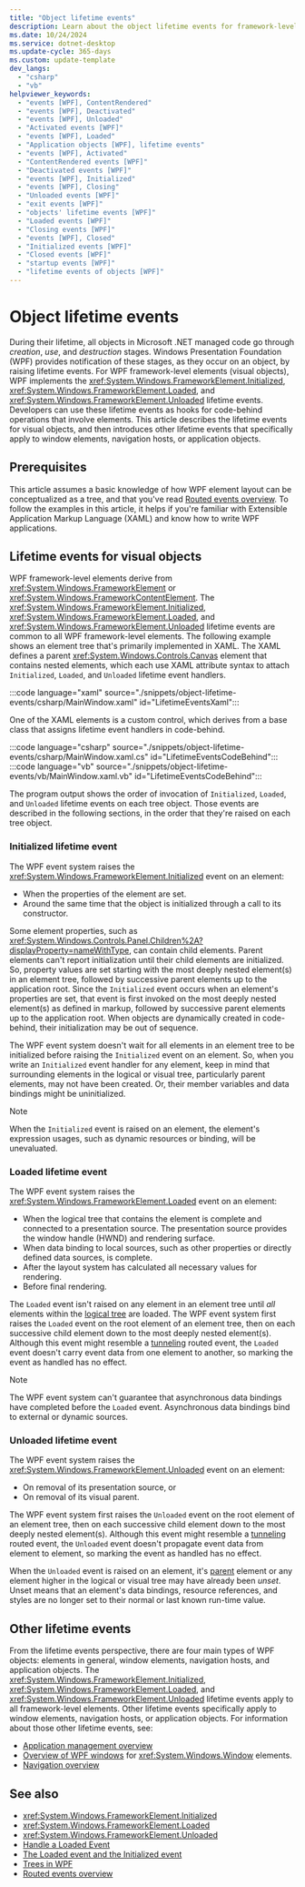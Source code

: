 ```yaml
---
title: "Object lifetime events"
description: Learn about the object lifetime events for framework-level elements in Windows Presentation Foundation (WPF).
ms.date: 10/24/2024
ms.service: dotnet-desktop
ms.update-cycle: 365-days
ms.custom: update-template
dev_langs:
  - "csharp"
  - "vb"
helpviewer_keywords:
  - "events [WPF], ContentRendered"
  - "events [WPF], Deactivated"
  - "events [WPF], Unloaded"
  - "Activated events [WPF]"
  - "events [WPF], Loaded"
  - "Application objects [WPF], lifetime events"
  - "events [WPF], Activated"
  - "ContentRendered events [WPF]"
  - "Deactivated events [WPF]"
  - "events [WPF], Initialized"
  - "events [WPF], Closing"
  - "Unloaded events [WPF]"
  - "exit events [WPF]"
  - "objects' lifetime events [WPF]"
  - "Loaded events [WPF]"
  - "Closing events [WPF]"
  - "events [WPF], Closed"
  - "Initialized events [WPF]"
  - "Closed events [WPF]"
  - "startup events [WPF]"
  - "lifetime events of objects [WPF]"
---
```

<!-- The acrolinx score was 96 on 03/31/2022-->

# Object lifetime events

During their lifetime, all objects in Microsoft .NET managed code go through _creation_, _use_, and _destruction_ stages. Windows Presentation Foundation (WPF) provides notification of these stages, as they occur on an object, by raising lifetime events. For WPF framework-level elements (visual objects), WPF implements the <xref:System.Windows.FrameworkElement.Initialized>, <xref:System.Windows.FrameworkElement.Loaded>, and <xref:System.Windows.FrameworkElement.Unloaded> lifetime events. Developers can use these lifetime events as hooks for code-behind operations that involve elements. This article describes the lifetime events for visual objects, and then introduces other lifetime events that specifically apply to window elements, navigation hosts, or application objects.

## Prerequisites

This article assumes a basic knowledge of how WPF element layout can be conceptualized as a tree, and that you've read [Routed events overview](routed-events-overview.md). To follow the examples in this article, it helps if you're familiar with Extensible Application Markup Language (XAML) and know how to write WPF applications.

## Lifetime events for visual objects

WPF framework-level elements derive from <xref:System.Windows.FrameworkElement> or <xref:System.Windows.FrameworkContentElement>. The <xref:System.Windows.FrameworkElement.Initialized>, <xref:System.Windows.FrameworkElement.Loaded>, and <xref:System.Windows.FrameworkElement.Unloaded> lifetime events are common to all WPF framework-level elements. The following example shows an element tree that's primarily implemented in XAML. The XAML defines a parent <xref:System.Windows.Controls.Canvas> element that contains nested elements, which each use XAML attribute syntax to attach `Initialized`, `Loaded`, and `Unloaded` lifetime event handlers.

:::code language="xaml" source="./snippets/object-lifetime-events/csharp/MainWindow.xaml" id="LifetimeEventsXaml":::

One of the XAML elements is a custom control, which derives from a base class that assigns lifetime event handlers in code-behind.

:::code language="csharp" source="./snippets/object-lifetime-events/csharp/MainWindow.xaml.cs" id="LifetimeEventsCodeBehind":::
:::code language="vb" source="./snippets/object-lifetime-events/vb/MainWindow.xaml.vb" id="LifetimeEventsCodeBehind":::

The program output shows the order of invocation of `Initialized`, `Loaded`, and `Unloaded` lifetime events on each tree object. Those events are described in the following sections, in the order that they're raised on each tree object.

### Initialized lifetime event

The WPF event system raises the <xref:System.Windows.FrameworkElement.Initialized> event on an element:

- When the properties of the element are set.
- Around the same time that the object is initialized through a call to its constructor.

Some element properties, such as <xref:System.Windows.Controls.Panel.Children%2A?displayProperty=nameWithType>, can contain child elements. Parent elements can't report initialization until their child elements are initialized. So, property values are set starting with the most deeply nested element(s) in an element tree, followed by successive parent elements up to the application root. Since the `Initialized` event occurs when an element's properties are set, that event is first invoked on the most deeply nested element(s) as defined in markup, followed by successive parent elements up to the application root. When objects are dynamically created in code-behind, their initialization may be out of sequence.

The WPF event system doesn't wait for all elements in an element tree to be initialized before raising the `Initialized` event on an element. So, when you write an `Initialized` event handler for any element, keep in mind that surrounding elements in the logical or visual tree, particularly parent elements, may not have been created. Or, their member variables and data bindings might be uninitialized.

> [!NOTE]
> When the `Initialized` event is raised on an element, the element's expression usages, such as dynamic resources or binding, will be unevaluated.

### Loaded lifetime event

The WPF event system raises the <xref:System.Windows.FrameworkElement.Loaded> event on an element:

- When the logical tree that contains the element is complete and connected to a presentation source. The presentation source provides the window handle (HWND) and rendering surface.
- When data binding to local sources, such as other properties or directly defined data sources, is complete.
- After the layout system has calculated all necessary values for rendering.
- Before final rendering.

The `Loaded` event isn't raised on any element in an element tree until _all_ elements within the [logical tree](../advanced/trees-in-wpf.md#the-purpose-of-the-logical-tree) are loaded. The WPF event system first raises the `Loaded` event on the root element of an element tree, then on each successive child element down to the most deeply nested element(s). Although this event might resemble a [tunneling](<xref:System.Windows.RoutingStrategy.Tunnel>) routed event, the `Loaded` event doesn't carry event data from one element to another, so marking the event as handled has no effect.

> [!NOTE]
> The WPF event system can't guarantee that asynchronous data bindings have completed before the `Loaded` event. Asynchronous data bindings bind to external or dynamic sources.

### Unloaded lifetime event

The WPF event system raises the <xref:System.Windows.FrameworkElement.Unloaded> event on an element:

- On removal of its presentation source, or
- On removal of its visual parent.

The WPF event system first raises the `Unloaded` event on the root element of an element tree, then on each successive child element down to the most deeply nested element(s). Although this event might resemble a [tunneling](<xref:System.Windows.RoutingStrategy.Tunnel>) routed event, the `Unloaded` event doesn't propagate event data from element to element, so marking the event as handled has no effect.

When the `Unloaded` event is raised on an element, it's [parent](<xref:System.Windows.FrameworkElement.Parent%2A>) element or any element higher in the logical or visual tree may have already been _unset_. Unset means that an element's data bindings, resource references, and styles are no longer set to their normal or last known run-time value.

## Other lifetime events

From the lifetime events perspective, there are four main types of WPF objects: elements in general, window elements, navigation hosts, and application objects. The <xref:System.Windows.FrameworkElement.Initialized>, <xref:System.Windows.FrameworkElement.Loaded>, and <xref:System.Windows.FrameworkElement.Unloaded> lifetime events apply to all framework-level elements. Other lifetime events specifically apply to window elements, navigation hosts, or application objects. For information about those other lifetime events, see:

- [Application management overview](../app-development/application-management-overview.md)
- [Overview of WPF windows](../windows/index.md) for <xref:System.Windows.Window> elements.
- [Navigation overview](../app-development/navigation-overview.md)

## See also

- <xref:System.Windows.FrameworkElement.Initialized>
- <xref:System.Windows.FrameworkElement.Loaded>
- <xref:System.Windows.FrameworkElement.Unloaded>
- [Handle a Loaded Event](../advanced/how-to-handle-a-loaded-event.md)
- [The Loaded event and the Initialized event](/archive/blogs/mikehillberg/the-loaded-event-and-the-initialized-event)
- [Trees in WPF](../advanced/trees-in-wpf.md)
- [Routed events overview](routed-events-overview.md)
